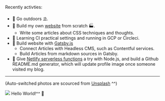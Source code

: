 Recently activties:
* 📍 Go outdoors ⛱️.
* 📍 Build my own [website](https://www.wjy.rocks) from scratch 🏭.
  * Write some articles about CSS techniques and thoughts.
* 📍 Learning CI practical settings and running in GCP or Circleci.
* 📍 Build website with [Gatsby.js](https://www.gatsbyjs.com/) 
  * Connect Articles with Headless CMS, such as Contentful services.
  * Build Articles from markdown sources in Gatsby.
* 📍 Give [Netlify serverless functions](https://docs.netlify.com/functions/build-with-javascript/) a try with Node.js,
  and build a Github README.md generator, which will update profile image once someone visited my blog.

---

(Auto-switched photos are scourced from [Unsplash](https://unsplash.com/) ^^)
<!-- changer START -->
![](https://images.unsplash.com/photo-1549880338-65ddcdfd017b?ixlib=rb-1.2.1&q=80&fm=jpg&crop=entropy&cs=tinysrgb&w=1080&fit=max&ixid=eyJhcHBfaWQiOjg5NTUyfQ)
Hello World!^^ 👋
<!-- changer END -->
